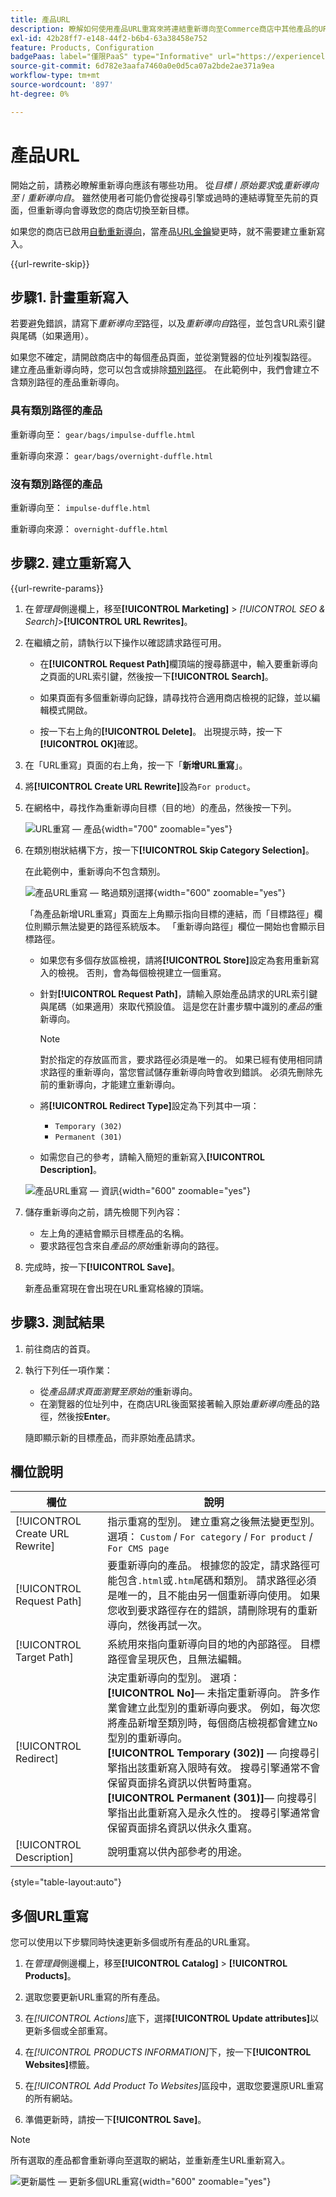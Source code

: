 ```yaml
---
title: 產品URL
description: 瞭解如何使用產品URL重寫來將連結重新導向至Commerce商店中其他產品的URL。
exl-id: 42b28ff7-e148-44f2-b6b4-63a38458e752
feature: Products, Configuration
badgePaas: label="僅限PaaS" type="Informative" url="https://experienceleague.adobe.com/zh-hant/docs/commerce/user-guides/product-solutions" tooltip="僅適用於雲端專案(Adobe管理的PaaS基礎結構)和內部部署專案的Adobe Commerce 。"
source-git-commit: 6d782e3aafa7460a0e0d5ca07a2bde2ae371a9ea
workflow-type: tm+mt
source-wordcount: '897'
ht-degree: 0%

---
```


# 產品URL

開始之前，請務必瞭解重新導向應該有哪些功用。 從&#x200B;_目標_ / _原始要求_&#x200B;或&#x200B;_重新導向至_ / _重新導向自_。 雖然使用者可能仍會從搜尋引擎或過時的連結導覽至先前的頁面，但重新導向會導致您的商店切換至新目標。

如果您的商店已啟用[自動重新導向](url-redirect-product-automatic.md)，當產品[URL金鑰](../catalog/catalog-urls.md)變更時，就不需要建立重新寫入。

{{url-rewrite-skip}}

## 步驟1. 計畫重新寫入

若要避免錯誤，請寫下&#x200B;_重新導向至_&#x200B;路徑，以及&#x200B;_重新導向自_&#x200B;路徑，並包含URL索引鍵與尾碼（如果適用）。

如果您不確定，請開啟商店中的每個產品頁面，並從瀏覽器的位址列複製路徑。 建立產品重新導向時，您可以包含或排除[類別路徑](../catalog/catalog-urls.md)。 在此範例中，我們會建立不含類別路徑的產品重新導向。

### 具有類別路徑的產品

重新導向至： `gear/bags/impulse-duffle.html`

重新導向來源： `gear/bags/overnight-duffle.html`

### 沒有類別路徑的產品

重新導向至： `impulse-duffle.html`

重新導向來源： `overnight-duffle.html`

## 步驟2. 建立重新寫入

{{url-rewrite-params}}

1. 在&#x200B;_管理員_&#x200B;側邊欄上，移至&#x200B;**[!UICONTROL Marketing]** > _[!UICONTROL SEO & Search]_>**[!UICONTROL URL Rewrites]**。

1. 在繼續之前，請執行以下操作以確認請求路徑可用。

   - 在&#x200B;**[!UICONTROL Request Path]**&#x200B;欄頂端的搜尋篩選中，輸入要重新導向之頁面的URL索引鍵，然後按一下&#x200B;**[!UICONTROL Search]**。

   - 如果頁面有多個重新導向記錄，請尋找符合適用商店檢視的記錄，並以編輯模式開啟。

   - 按一下右上角的&#x200B;**[!UICONTROL Delete]**。 出現提示時，按一下&#x200B;**[!UICONTROL OK]**&#x200B;確認。

1. 在「URL重寫」頁面的右上角，按一下「**新增URL重寫**」。

1. 將&#x200B;**[!UICONTROL Create URL Rewrite]**&#x200B;設為`For product`。

1. 在網格中，尋找作為重新導向目標（目的地）的產品，然後按一下列。

   ![URL重寫 — 產品](./assets/url-rewrite-product.png){width="700" zoomable="yes"}

1. 在類別樹狀結構下方，按一下&#x200B;**[!UICONTROL Skip Category Selection]**。

   在此範例中，重新導向不包含類別。

   ![產品URL重寫 — 略過類別選擇](./assets/url-rewrite-skip-category-selection.png){width="600" zoomable="yes"}

   「為產品新增URL重寫」頁面左上角顯示指向目標的連結，而「目標路徑」欄位則顯示無法變更的路徑系統版本。 「重新導向路徑」欄位一開始也會顯示目標路徑。

   - 如果您有多個存放區檢視，請將&#x200B;**[!UICONTROL Store]**&#x200B;設定為套用重新寫入的檢視。 否則，會為每個檢視建立一個重寫。

   - 針對&#x200B;**[!UICONTROL Request Path]**，請輸入原始產品請求的URL索引鍵與尾碼（如果適用）來取代預設值。 這是您在計畫步驟中識別的&#x200B;_產品的_&#x200B;重新導向。

     >[!NOTE]
     >
     >對於指定的存放區而言，要求路徑必須是唯一的。 如果已經有使用相同請求路徑的重新導向，當您嘗試儲存重新導向時會收到錯誤。 必須先刪除先前的重新導向，才能建立重新導向。

   - 將&#x200B;**[!UICONTROL Redirect Type]**&#x200B;設定為下列其中一項：

      - `Temporary (302)`
      - `Permanent (301)`

   - 如需您自己的參考，請輸入簡短的重新寫入&#x200B;**[!UICONTROL Description]**。

   ![產品URL重寫 — 資訊](./assets/url-rewrite-product-permanent-301.png){width="600" zoomable="yes"}

1. 儲存重新導向之前，請先檢閱下列內容：

   - 左上角的連結會顯示目標產品的名稱。
   - 要求路徑包含來自&#x200B;_產品的原始_&#x200B;重新導向的路徑。

1. 完成時，按一下&#x200B;**[!UICONTROL Save]**。

   新產品重寫現在會出現在URL重寫格線的頂端。

## 步驟3. 測試結果

1. 前往商店的首頁。

1. 執行下列任一項作業：

   - 從&#x200B;_產品請求頁面瀏覽至原始的_&#x200B;重新導向。
   - 在瀏覽器的位址列中，在商店URL後面緊接著輸入原始&#x200B;_重新導向_&#x200B;產品的路徑，然後按&#x200B;**Enter**。

   隨即顯示新的目標產品，而非原始產品請求。

## 欄位說明

| 欄位 | 說明 |
|--- |--- |
| [!UICONTROL Create URL Rewrite] | 指示重寫的型別。 建立重寫之後無法變更型別。 選項： `Custom` / `For category` / `For product` / `For CMS page` |
| [!UICONTROL Request Path] | 要重新導向的產品。 根據您的設定，請求路徑可能包含`.html`或`.htm`尾碼和類別。 請求路徑必須是唯一的，且不能由另一個重新導向使用。 如果您收到要求路徑存在的錯誤，請刪除現有的重新導向，然後再試一次。 |
| [!UICONTROL Target Path] | 系統用來指向重新導向目的地的內部路徑。 目標路徑會呈現灰色，且無法編輯。 |
| [!UICONTROL Redirect] | 決定重新導向的型別。 選項： <br/>**[!UICONTROL No]**— 未指定重新導向。 許多作業會建立此型別的重新導向要求。 例如，每次您將產品新增至類別時，每個商店檢視都會建立`No`型別的重新導向。<br/>**[!UICONTROL Temporary (302)]** — 向搜尋引擎指出該重新寫入限時有效。 搜尋引擎通常不會保留頁面排名資訊以供暫時重寫。 <br/>**[!UICONTROL Permanent (301)]**— 向搜尋引擎指出此重新寫入是永久性的。 搜尋引擎通常會保留頁面排名資訊以供永久重寫。 |
| [!UICONTROL Description] | 說明重寫以供內部參考的用途。 |

{style="table-layout:auto"}

## 多個URL重寫

您可以使用以下步驟同時快速更新多個或所有產品的URL重寫。

1. 在&#x200B;_管理員_&#x200B;側邊欄上，移至&#x200B;**[!UICONTROL Catalog]** > **[!UICONTROL Products]**。

1. 選取您要更新URL重寫的所有產品。

1. 在&#x200B;_[!UICONTROL Actions]_&#x200B;底下，選擇&#x200B;**[!UICONTROL Update attributes]**&#x200B;以更新多個或全部重寫。

1. 在&#x200B;_[!UICONTROL PRODUCTS INFORMATION]_&#x200B;下，按一下&#x200B;**[!UICONTROL Websites]**&#x200B;標籤。

1. 在&#x200B;_[!UICONTROL Add Product To Websites]_&#x200B;區段中，選取您要還原URL重寫的所有網站。

1. 準備更新時，請按一下&#x200B;**[!UICONTROL Save]**。

>[!NOTE]
>
>所有選取的產品都會重新導向至選取的網站，並重新產生URL重新寫入。

![更新屬性 — 更新多個URL重寫](./assets/url-rewrites-update.png){width="600" zoomable="yes"}
